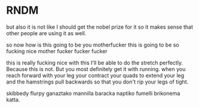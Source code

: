 # RNDM

but also it is not like I should get the nobel prize for it so
it makes sense that other people are using it as well.

so now how is this going to be you motherfucker this is going to
be so fucking nice mother fucker fucker fucker

this is really fucking nice with this I'll be able to do the stretch perfectly.
Because this is not. But you most definitely get it with running.
when you reach forward with your leg your contract your quads to extend your leg
and the hamstrings pull backwards so that you don't rip your legs of tight.

skibbedy flurpy ganaztako mannilla baracka naptiko fumelli brikonema katta.
